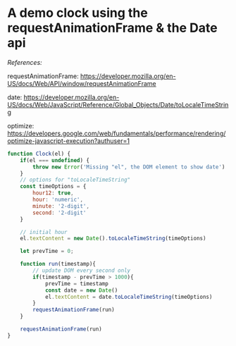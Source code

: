 # A demo clock using the requestAnimationFrame &amp; the Date api


*References:*
 
requestAnimationFrame: https://developer.mozilla.org/en-US/docs/Web/API/window/requestAnimationFrame

date: https://developer.mozilla.org/en-US/docs/Web/JavaScript/Reference/Global_Objects/Date/toLocaleTimeString

optimize: https://developers.google.com/web/fundamentals/performance/rendering/optimize-javascript-execution?authuser=1
```js
function Clock(el) {
    if(el === undefined) {
        throw new Error('Missing "el", the DOM element to show date')
    }
    // options for "toLocaleTimeString"
    const timeOptions = {
        hour12: true,
        hour: 'numeric',
        minute: '2-digit',
        second: '2-digit'
    }

    // initial hour
    el.textContent = new Date().toLocaleTimeString(timeOptions)

    let prevTime = 0;

    function run(timestamp){
        // update DOM every second only
        if(timestamp - prevTime > 1000){
            prevTime = timestamp
            const date = new Date()
            el.textContent = date.toLocaleTimeString(timeOptions)
        }
        requestAnimationFrame(run)
    }

    requestAnimationFrame(run)
}
```
